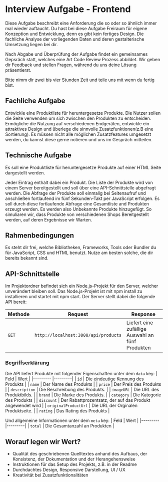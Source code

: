 # Interview Aufgabe - Frontend
Diese Aufgabe beschreibt eine Anforderung die so oder so ähnlich immer mal wieder auftaucht. Du hast bei diese Aufgabe Freiraum für eigene Konzeption und Entwicklung, denn es gibt kein fertiges Design. Die fachliche Analyse der vorliegenden Daten und deren gestalterische Umsetzung liegen bei dir.

Nach Abgabe und Überprüfung der Aufgabe findet ein gemeinsames Gepsräch statt, welches eine Art Code Review Prozess abbildet.
Wir geben dir Feedback und stellen Fragen, während du uns deine Lösung präsentierst.

Bitte nimm dir zwei bis vier Stunden Zeit und teile uns mit wenn du fertig bist.

## Fachliche Aufgabe
Entwickle eine Produktliste für heruntergesetze Produkte. Die Nutzer sollen die Seite verwenden um sich zwischen den Produkten zu entscheiden.
Ermögliche die Nutzung auf verschiedenen Endgeräten, entwickle ein attraktives Design und überlege die sinnvolle Zusatzfunktionen(z.B eine Sortierung).
Es müssen nicht alle möglichen Zusatzfeatures umgesetzt werden, du kannst diese gerne notieren und uns im Gespräch mitteilen.

## Technische Aufgabe
Es soll eine Produktliste für heruntergesetze Produkte auf einer HTML Seite dargestellt werden.

Jeder Eintrag enthält dabei ein Produkt. Die Liste der Produkte wird von einem Server bereitgestellt und soll über eine API-Schnittstelle abgefragt werden. Die Abfrage der Produkte soll einmalig bei Seitenaufruf und anschließen fortlaufend im fünf Sekunden-Takt per JavaScript erfolgen.
Es soll durch diese fortlaufende Abfrage eine Gesamtliste and Produkten erzeugt werden.
Es werden also Unbekannte Produkte hinzugefügt. So simuliaren wir, dass Produkte von verschiedenen Shops Bereitgestellt werden, auf deren Ergebnisse wir Warten.

## Rahmenbedingungen
Es steht dir frei, welche Bibliotheken, Frameworks, Tools oder Bundler du für JavaScript, CSS und HTML benutzt. Nutze am besten solche, die dir bereits bekannt sind.

## API-Schnittstelle
Im Projektordner befindet sich ein Node.js-Projekt für den Server, welcher unverändert bleiben soll. Das Node.js-Projekt ist mit npm install zu installieren und startet mit npm start. Der Server stellt dabei die folgende API bereit:

| Methode | Request | Response |
|---------|---------|----------|
|`GET`|`http://localhost:3000/api/products` | Liefert eine zufällige Auswahl an fünf Produkten |

### Begriffserklärung
Die API liefert Produkte mit folgender Eigenschaften unter dem `data` key:
| Feld                  | Wert |
|---------              |---------|
| `id`                  | Die eindeutige Kennung des Produkts |
| `name`                | Der Name des Produkts |
| `price`               | Der Preis des Produkts |
| `description`         | Die Beschreibung des Produkts. |
| `imageURL`            | Die URL des Produktbilds. |
| `brand`               | Die Marke des Produkts. |
| `category`            | Die Kategorie des Produkts |
| `discount`            | Der Rabattprozentsatz, der auf das Produkt angewendet wird |
| `originalProductUrl`  | Die URL der Orginalen Produktseite. |
| `rating`              | Das Rating des Produkts |


Und allgemeine Informationen unter dem `meta` key:
| Feld | Wert |
|---------|---------|
| `total` | Die Gesamtanzahl an Produkten |

## Worauf legen wir Wert?

- Qualität des geschriebenen Quelltextes anhand des Aufbaus, der Konsistenz, der Dokumentation und der Herangehensweise
- Instruktionen für das Setup des Projekts, z.B. in der Readme
- Durchdachtes Design, Responsive Darstellung, UI / UX
- Kreativität bei Zusatzfunktionalitäten